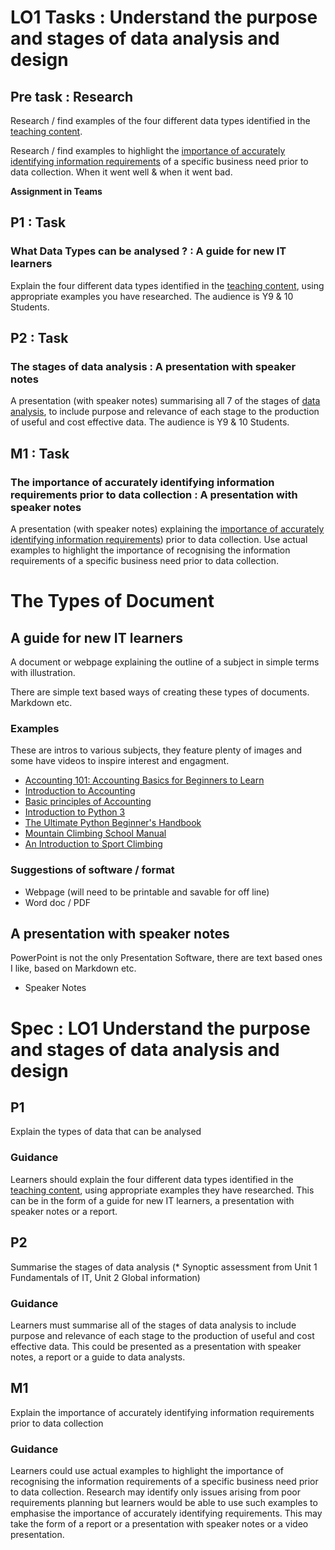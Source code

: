 # LO1 Tasks : Understand the purpose and stages of data analysis and design

## Pre task : Research

Research / find examples of the four different data types identified in the [teaching content](/content%2F1-1%20Data%20types/Intro.ipynb).

Research / find examples to highlight the [importance of accurately identifying information requirements](/content/1-3%20Importance%20of%20accurately%20defining%20information%20requirements.md) of a specific business need prior to data collection. When it went well & when it went bad.

**Assignment in Teams**

## P1 : Task
### What Data Types can be analysed ? : A guide for new IT learners

Explain the four different data types identified in the [teaching content](/content%2F1-1%20Data%20types/Intro.ipynb), using appropriate examples you have researched. The audience is Y9 & 10 Students. 

## P2 : Task
### The stages of data analysis : A presentation with speaker notes 

A presentation (with speaker notes) summarising all 7 of the stages of [data analysis](/content%2F1-2%20Stages%20of%20data%20analysis.ipynb), to include purpose and relevance of each stage to the production of useful and cost
effective data. The audience is Y9 & 10 Students.

## M1 : Task
### The importance of accurately identifying information requirements prior to data collection : A presentation with speaker notes 
A presentation (with speaker notes) explaining the [importance of accurately identifying information requirements](/content/1-3%20Importance%20of%20accurately%20defining%20information%20requirements.md)) prior to data collection. Use actual examples to highlight the importance of recognising the information requirements of a specific business need prior to data collection. 


# The Types of Document

## A guide for new IT learners

A document or webpage explaining the outline of a subject in simple terms with illustration.

There are simple text based ways of creating these types of documents. Markdown etc.

### Examples

These are intros to various subjects, they feature plenty of images and some have videos to inspire interest and engagment.

- [Accounting 101: Accounting Basics for Beginners to Learn](https://blog.hubspot.com/sales/accounting-101)
- [Introduction to Accounting](https://ncert.nic.in/textbook/pdf/keac101.pdf)
- [Basic principles of
Accounting](https://assets.cambridge.org/97805216/80745/excerpt/9780521680745_excerpt.pdf)
- [Introduction to Python 3](https://realpython.com/python-introduction/)
- [The Ultimate Python Beginner's Handbook](https://www.freecodecamp.org/news/the-python-guide-for-beginners/)
- [Mountain Climbing School Manual](https://santiamalpineclub.org/downloads/Mountain.Climbing.School.Manual.pdf)
- [An Introduction to Sport Climbing](https://www.sebastien-constant.com/wp-content/uploads/2018/04/preview-MOUNTAIN-ESSENTIALS%C2%AE-handbooks-an-introduction-to-sport-climbing.pdf)

### Suggestions of software / format
* Webpage (will need to be printable and savable for off line)
* Word doc / PDF 


## A presentation with speaker notes 

PowerPoint is not the only Presentation Software, there are text based ones I like, based on Markdown etc. 

- Speaker Notes 

# Spec : LO1 Understand the purpose and stages of data analysis and design

## P1
Explain the types of data that can be  analysed

### Guidance
Learners should explain the four different data types identified in the [teaching content](/content%2F1-1%20Data%20types/Intro.md), using appropriate examples they have researched. This can be
in the form of a guide for new IT learners, a presentation with speaker notes or a report.


## P2
Summarise the stages of data analysis (* Synoptic assessment from Unit 1 Fundamentals of IT, Unit 2 Global information)

### Guidance
Learners must summarise all of the stages of data analysis to include purpose and relevance of each stage to the production of useful and cost
effective data. This could be presented as a presentation with speaker notes, a report or a guide to data analysts.

## M1
Explain the importance of accurately identifying information requirements prior to data collection

### Guidance
Learners could use actual examples to highlight the importance of recognising the information requirements of a specific business need prior to data collection. Research may identify only issues arising from poor requirements planning but learners would be able to use such examples to emphasise the importance of accurately identifying requirements. This may take the form of a report or a presentation with speaker notes or a video presentation.
